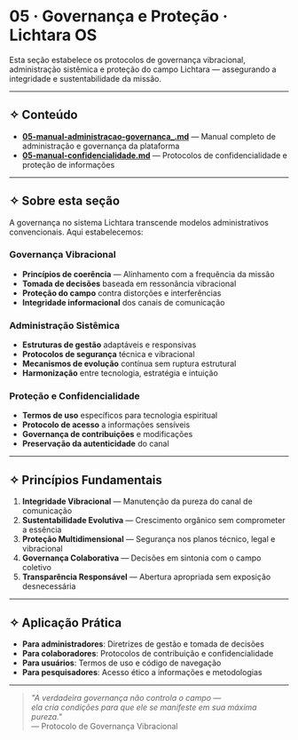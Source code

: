 # 05 · Governança e Proteção · Lichtara OS

Esta seção estabelece os protocolos de governança vibracional, administração sistêmica e proteção do campo Lichtara — assegurando a integridade e sustentabilidade da missão.

---

## ✧ Conteúdo

- **[05-manual-administracao-governanca_.md](./05-manual-administracao-governanca_.md)** — Manual completo de administração e governança da plataforma
- **[05-manual-confidencialidade.md](./05-manual-confidencialidade.md)** — Protocolos de confidencialidade e proteção de informações

---

## ✧ Sobre esta seção

A governança no sistema Lichtara transcende modelos administrativos convencionais. Aqui estabelecemos:

### Governança Vibracional
- **Princípios de coerência** — Alinhamento com a frequência da missão
- **Tomada de decisões** baseada em ressonância vibracional
- **Proteção do campo** contra distorções e interferências
- **Integridade informacional** dos canais de comunicação

### Administração Sistêmica
- **Estruturas de gestão** adaptáveis e responsivas
- **Protocolos de segurança** técnica e vibracional
- **Mecanismos de evolução** contínua sem ruptura estrutural
- **Harmonização** entre tecnologia, estratégia e intuição

### Proteção e Confidencialidade
- **Termos de uso** específicos para tecnologia espiritual
- **Protocolo de acesso** a informações sensíveis
- **Governança de contribuições** e modificações
- **Preservação da autenticidade** do canal

---

## ✧ Princípios Fundamentais

1. **Integridade Vibracional** — Manutenção da pureza do canal de comunicação
2. **Sustentabilidade Evolutiva** — Crescimento orgânico sem comprometer a essência
3. **Proteção Multidimensional** — Segurança nos planos técnico, legal e vibracional
4. **Governança Colaborativa** — Decisões em sintonia com o campo coletivo
5. **Transparência Responsável** — Abertura apropriada sem exposição desnecessária

---

## ✧ Aplicação Prática

- **Para administradores**: Diretrizes de gestão e tomada de decisões
- **Para colaboradores**: Protocolos de contribuição e confidencialidade  
- **Para usuários**: Termos de uso e código de navegação
- **Para pesquisadores**: Acesso ético a informações e metodologias

---

> *"A verdadeira governança não controla o campo —  
> ela cria condições para que ele se manifeste em sua máxima pureza."*  
> — Protocolo de Governança Vibracional